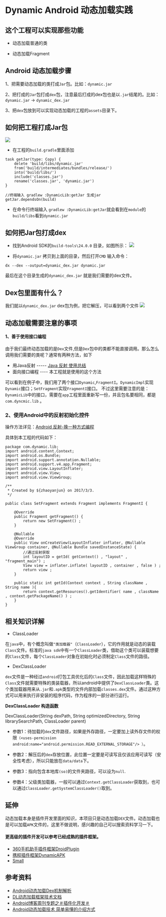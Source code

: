 # Dynamic Android 动态加载实践

## 这个工程可以实现那些功能

- 动态加载普通的类

- 动态加载Fragment

## Android 动态加载步骤

1、把需要动态加载的类打成`Jar`包。比如：`dynamic.jar`

2、把打成的`Jar`包打成`dex`包，注意最后打成的dex包也是以`.jar`结尾的。比如：`dynamic.jar` -> `dynamic_dex.jar`

3、把`dex`包放到可以实现动态加载的工程的`assets`目录下。

## 如何把工程打成Jar包

![](/png/pic.png)

- 在工程的`build.gradle`里面添加

```
task getJar(type: Copy) {
    delete 'build/libs/dynamic.jar'
    from('build/intermediates/bundles/release/')
    into('build/libs/')
    include('classes.jar')
    rename('classes.jar', 'dynamic.jar')
}

//终端输入 gradlew :DynamicLib:getJar 生成jar
getJar.dependsOn(build)
```

- 在命令行终端输入 `gradlew :DynamicLib:getJar`就会看到在`module`的`build/libs`看到`dynamic.jar`

## 如何把Jar包打成dex

- 找到Android SDK的`build-tools\24.0.0` 目录，如图所示：
![](/png/pic_dex.png)


- 将`dynamic.jar` 拷贝到上面的目录，然后打开`CMD` 输入命令：

 `dx --dex --output=dynamic_dex.jar dynamic.jar`

  最后在这个目录生成的`dynamic_dex.jar`  就是我们需要的dex文件。

## Dex包里面有什么？

我们就以`dynamic_dex.jar` dex包为例，把它解压，可以看到两个文件
![](/png/dex_unzip.png)


## 动态加载需要注意的事项

#### 1、善于使用接口编程
由于我们最终动态加载的是`Dex`文件,但是`Dex`包中的类都不能直接调用。那么怎么调用我们需要的类呢？通常有两种方法，如下
- 用Java反射 ----- [Java 反射 使用总结](http://www.cnblogs.com/zhaoyanjun/p/6074887.html)
- 面向接口编程 ---- 本工程就是使用的这个方法

可以看到在例子中，我们用了两个接口`Dynamic`,`FragmentI`。`DynamicImpl`实现`Dynamic`接口；`SetFragment`实现`FragmentI`接口。
不过这里需要注意的是：`DynamicLib`中的接口，需要在`app`工程里面重新写一份，并且包名要相同，都是`com.dyncmic.lib` 。


### 2、使用Android中的反射初始化控件
操作方法详见：[Android 反射-换一种方式编程](http://www.cnblogs.com/zhaoyanjun/p/6484767.html)

具体到本工程的代码如下：
```
package com.dynamic.lib;
import android.content.Context;
import android.os.Bundle;
import android.support.annotation.Nullable;
import android.support.v4.app.Fragment;
import android.view.LayoutInflater;
import android.view.View;
import android.view.ViewGroup;

/**
 * Created by ${zhaoyanjun} on 2017/3/3.
 */

public class SetFragment extends Fragment implements FragmentI {

    @Override
    public Fragment getFragment() {
        return new SetFragment() ;
    }

    @Nullable
    @Override
    public View onCreateView(LayoutInflater inflater, @Nullable ViewGroup container, @Nullable Bundle savedInstanceState) {
        //通过反射获取
        int layoutID = getId( getContext() , "layout" , "fragment_main") ;
        View view = inflater.inflate( layoutID , container , false ) ;
        return view ;
    }

    public static int getId(Context context , String className , String name ){
        return context.getResources().getIdentifier( name , className , context.getPackageName() ) ;
    }
}

```

## 相关知识详解

- ClassLoader

在`java`中，有个概念叫做`"类加载器"`（`ClassLoader`），它的作用就是动态的装载`Class`文件。标准的`java sdk`中有一个`ClassLoader`类，借助这个类可以装载想要的`Class`文件，每个`ClassLoader`对象在初始化时必须制定`Class`文件的路径。

- DexClassLoader

`dex`文件是一种经过`android`打包工具优化后的`Class`文件，因此加载这样特殊的`Class`文件就需要特殊的类装载器，所以android中提供了`DexClassLoader`类。这个类加载器用来从`.jar`和`.apk`类型的文件内部加载`classes.dex`文件。通过这种方式可以用来执行非安装的程序代码，作为程序的一部分进行运行。

**DexClassLoader 构造函数**

DexClassLoader(String dexPath, String optimizedDirectory, String librarySearchPath, ClassLoader parent)

- 参数1：待加载的`dex`文件路径，如果是外存路径，一定要加上读外存文件的权限`（<uses-permission android:name="android.permission.READ_EXTERNAL_STORAGE"/> ）`。

- 参数2：解压后的`dex`存放位置，此位置一定要是可读写且仅该应用可读写（安全性考虑），所以只能放在`data/data`下。

- 参数3：指向包含本地库`(so)`的文件夹路径，可以设为`null`.

- 参数4：父级类加载器，一般可以通过`Context.getClassLoader`获取到，也可以通过`ClassLoader.getSystemClassLoader()`取到。


## 延伸
动态加载本身是插件开发里面的知识，本项目只是动态加载`DEX`文件。动态加载也是可以加载`APK`文件的，这里不做说明，感兴趣的自己可以搜索资料学习一下。

#### 更高级的插件开发可以参考已经成熟的插件框架。
 - [360手机助手插件框架DroidPlugin](https://github.com/DroidPluginTeam/DroidPlugin)
 - [携程插件框架DynamicAPK](https://github.com/CtripMobile/DynamicAPK)
 - [Small](https://github.com/wequick/Small)

## 参考资料

- [Android动态加载Dex机制解析](http://blog.csdn.net/wy353208214/article/details/50859422)
- [DL动态加载框架技术文档](http://blog.csdn.net/singwhatiwanna/article/details/40283117)
- [Android博客周刊专题之＃插件化开发＃](http://www.androidblog.cn/index.php/Index/detail/id/16#)
- [Android动态加载技术 简单易懂的介绍方式](https://segmentfault.com/a/1190000004062866)